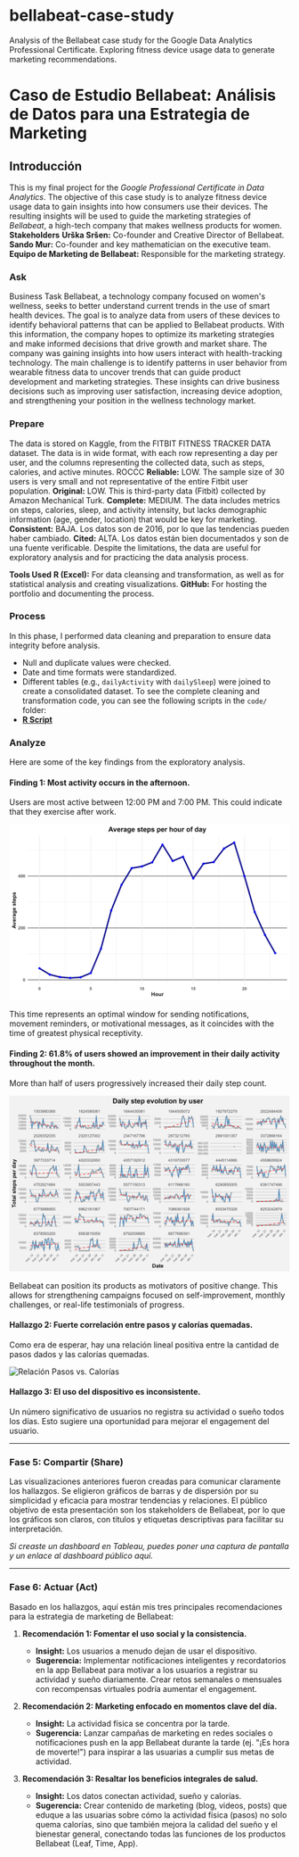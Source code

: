 # bellabeat-case-study
Analysis of the Bellabeat case study for the Google Data Analytics Professional Certificate. Exploring fitness device usage data to generate marketing recommendations.

# Caso de Estudio Bellabeat: Análisis de Datos para una Estrategia de Marketing
## Introducción
This is my final project for the *Google Professional Certificate in Data Analytics*. The objective of this case study is to analyze fitness device usage data to gain insights into how consumers use their devices. The resulting insights will be used to guide the marketing strategies of *Bellabeat*, a high-tech company that makes wellness products for women.
**Stakeholders**
**Urška Sršen:** Co-founder and Creative Director of Bellabeat.
**Sando Mur:** Co-founder and key mathematician on the executive team.
**Equipo de Marketing de Bellabeat:** Responsible for the marketing strategy.

### Ask
Business Task
Bellabeat, a technology company focused on women's wellness, seeks to better understand current trends in the use of smart health devices. The goal is to analyze data from users of these devices to identify behavioral patterns that can be applied to Bellabeat products. With this information, the company hopes to optimize its marketing strategies and make informed decisions that drive growth and market share.
The company was gaining insights into how users interact with health-tracking technology. The main challenge is to identify patterns in user behavior from wearable fitness data to uncover trends that can guide product development and marketing strategies.
These insights can drive business decisions such as improving user satisfaction, increasing device adoption, and strengthening your position in the wellness technology market.

### Prepare
The data is stored on Kaggle, from the FITBIT FITNESS TRACKER DATA dataset. The data is in wide format, with each row representing a day per user, and the columns representing the collected data, such as steps, calories, and active minutes.
ROCCC
**Reliable:** LOW. The sample size of 30 users is very small and not representative of the entire Fitbit user population.
**Original:** LOW. This is third-party data (Fitbit) collected by Amazon Mechanical Turk.
**Complete:** MEDIUM. The data includes metrics on steps, calories, sleep, and activity intensity, but lacks demographic information (age, gender, location) that would be key for marketing.
**Consistent:** BAJA. Los datos son de 2016, por lo que las tendencias pueden haber cambiado.
**Cited:** ALTA. Los datos están bien documentados y son de una fuente verificable.
Despite the limitations, the data are useful for exploratory analysis and for practicing the data analysis process.

**Tools Used**
**R (Excel):** For data cleansing and transformation, as well as for statistical analysis and creating visualizations.
**GitHub:** For hosting the portfolio and documenting the process.

### Process
In this phase, I performed data cleaning and preparation to ensure data integrity before analysis.
* Null and duplicate values ​​were checked.
* Date and time formats were standardized.
* Different tables (e.g., `dailyActivity` with `dailySleep`) were joined to create a consolidated dataset.
To see the complete cleaning and transformation code, you can see the following scripts in the `code/` folder:
* [**R Script**](code/bellabeat_analysis.R)


### Analyze
Here are some of the key findings from the exploratory analysis.

#### Finding 1: Most activity occurs in the afternoon.
Users are most active between 12:00 PM and 7:00 PM. This could indicate that they exercise after work.

![Graphic average steps per hour of day](Visualizations/average_steps_per_hour.png)

This time represents an optimal window for sending notifications, movement reminders, or motivational messages, as it coincides with the time of greatest physical receptivity.

#### Finding 2: 61.8% of users showed an improvement in their daily activity throughout the month.
More than half of users progressively increased their daily step count.

![Daily step evolution by user](Visualizations/daily_step_evolution_by_user.png)

Bellabeat can position its products as motivators of positive change. This allows for strengthening campaigns focused on self-improvement, monthly challenges, or real-life testimonials of progress.

#### Hallazgo 2: Fuerte correlación entre pasos y calorías quemadas.
Como era de esperar, hay una relación lineal positiva entre la cantidad de pasos dados y las calorías quemadas.

![Relación Pasos vs. Calorías](Visualizations/daily_step_evolution_by_user.png.png)

#### Hallazgo 3: El uso del dispositivo es inconsistente.
Un número significativo de usuarios no registra su actividad o sueño todos los días. Esto sugiere una oportunidad para mejorar el engagement del usuario.

---

### Fase 5: Compartir (Share)

Las visualizaciones anteriores fueron creadas para comunicar claramente los hallazgos. Se eligieron gráficos de barras y de dispersión por su simplicidad y eficacia para mostrar tendencias y relaciones. El público objetivo de esta presentación son los stakeholders de Bellabeat, por lo que los gráficos son claros, con títulos y etiquetas descriptivas para facilitar su interpretación.

*Si creaste un dashboard en Tableau, puedes poner una captura de pantalla y un enlace al dashboard público aquí.*

---

### Fase 6: Actuar (Act)

Basado en los hallazgos, aquí están mis tres principales recomendaciones para la estrategia de marketing de Bellabeat:

1.  **Recomendación 1: Fomentar el uso social y la consistencia.**
    *   **Insight:** Los usuarios a menudo dejan de usar el dispositivo.
    *   **Sugerencia:** Implementar notificaciones inteligentes y recordatorios en la app Bellabeat para motivar a los usuarios a registrar su actividad y sueño diariamente. Crear retos semanales o mensuales con recompensas virtuales podría aumentar el engagement.

2.  **Recomendación 2: Marketing enfocado en momentos clave del día.**
    *   **Insight:** La actividad física se concentra por la tarde.
    *   **Sugerencia:** Lanzar campañas de marketing en redes sociales o notificaciones push en la app Bellabeat durante la tarde (ej. "¡Es hora de moverte!") para inspirar a las usuarias a cumplir sus metas de actividad.

3.  **Recomendación 3: Resaltar los beneficios integrales de salud.**
    *   **Insight:** Los datos conectan actividad, sueño y calorías.
    *   **Sugerencia:** Crear contenido de marketing (blog, videos, posts) que eduque a las usuarias sobre cómo la actividad física (pasos) no solo quema calorías, sino que también mejora la calidad del sueño y el bienestar general, conectando todas las funciones de los productos Bellabeat (Leaf, Time, App).
